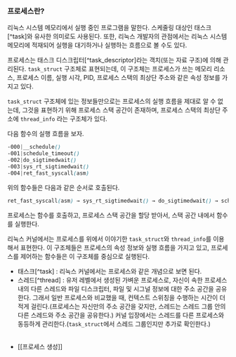 ### 프로세스란?
리눅스 시스템 메모리에서 실행 중인 프로그램을 말한다. 스케줄링 대상인 태스크[^task]와 유사한 의미로도 사용된다. 또한, 리눅스 개발자의 관점에서는 리눅스 시스템 메모리에 적재되어 실행을 대기하거나 실행하는 흐름으로 볼 수도 있다. 

프로세스는 태스크 디스크립터[^task_descriptor]라는 객치(또는 자료 구조)에 의해 관리된다. `task_struct` 구조체로 표현되는데, 이 구조체는 프로세스가 쓰는 메모리 리소스, 프로세스 이름, 실행 시각, PID, 프로세스 스택의 최상단 주소와 같은 속성 정보를 가지고 있다.

`task_struct` 구조체에 있는 정보들만으로는 프로세스의 실행 흐름을 제대로 알 수 없는데, 그것을 표현하기 위해 프로세스 스택 공간이 존재하며, 프로세스 스택의 최상단 주소에 `thread_info` 라는 구조체가 있다.

다음 함수의 실행 흐름을 보자.
```scss
-000|__schedule()
-001|schedule_timeout()
-002|do_sigtimedwait()
-003|sys_rt_sigtimedwait()
-004|ret_fast_syscall(asm)
```
위의 함수들은 다음과 같은 순서로 호출된다.
```scss
ret_fast_syscall(asm) → sys_rt_sigtimedwait() → do_sigtimedwait() → schedule_timeout() → __schedule()
```
프로세스는 함수를 호출하고, 프로세스 스택 공간을 할당 받아서, 스택 공간 내에서 함수를 실행한다.

리눅스 커널에서는 프로세스를 위에서 이야기한 `task_struct`와 `thread_info`를 이용해서 표현한다. 이 구조체들은 프로세스의 속성 정보와 실행 흐름을 가지고 있고, 프로세스를 제어하는 함수들은 이 구조체를 중심으로 실행된다.

- 태스크[^task] : 리눅스 커널에서는 프로세스와 같은 개념으로 보면 된다.
- 스레드[^thread] : 유저 레벨에서 생성된 가벼운 프로세스로, 자신이 속한 프로세스 내의 다른 스레드와 파일 디스크립터, 파일 및 시그널 정보에 대한 주소 공간을 공유한다. 그래서 일반 프로세스와 비교했을 때, 컨텍스트 스위칭을 수행하는 시간이 더 적게 걸린다.(프로세스는 자신만의 주소 공간을 갖지만, 스레드는 스레드 그룹 안의 다른 스레드와 주소 공간을 공유한다.)
  커널 입장에서는 스레드를 다른 프로세스와 동등하게 관리한다.(`task_struct`에서 스레드 그룹인지만 추가로 확인한다.)

###### 
- [[프로세스 생성]]